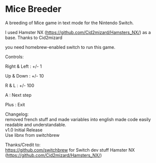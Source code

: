 # Mice Breeder
A breeding of Mice game in text mode for the Nintendo Switch.

I used Hamster NX (https://github.com/Cid2mizard/Hamsters_NX/) as a base. Thanks to Cid2mizard

you need homebrew-enabled switch to run this game.  

Controls:

Right & Left : +/- 1

Up & Down : +/- 10

R & L : +/- 100

A : Next step

Plus : Exit


Changelog:   
removed french stuff and made variables into english made code easily readable and understandable.  
v1.0 Initial Release  
Use libnx from switchbrew   

Thanks/Credit to:  
https://github.com/switchbrew for Switch dev stuff
Hamster NX (https://github.com/Cid2mizard/Hamsters_NX/)

